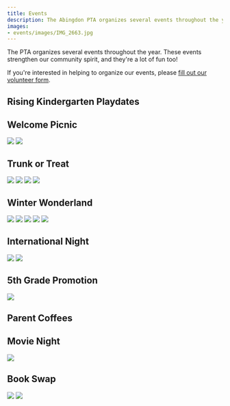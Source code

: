 ```yaml
---
title: Events
description: The Abingdon PTA organizes several events throughout the year.
images:
- events/images/IMG_2663.jpg
---
```


The PTA organizes several events throughout the year. These events strengthen our community spirit, and they're a lot of fun too!

If you're interested in helping to organize our events, please [fill out our volunteer form](https://docs.google.com/forms/d/e/1FAIpQLSdk4KJFIDuigz-EyhdPuWM_GejjZ5rpx9emd6jHxb2xKPQgGA/viewform?usp=sf_link).

## Rising Kindergarten Playdates

## Welcome Picnic

![](images/904747149359022082.jpg)
![](images/904771466805346307.jpg)

## Trunk or Treat

![](images/1454571445716197381_1.jpg)
![](images/1454571445716197381_2.jpg)
![](images/1454571445716197381_3.jpg)
![](images/1454571445716197381_4.jpg)

## Winter Wonderland

![](images/1492609237989699590_2.jpg)
![](images/IMG_2663.jpg)
![](images/IMG_2590.jpg)
![](images/IMG_2587.jpg)
![](images/1492609237989699590_1.jpg)

## International Night

![](images/845420858730594306_2.jpg)
![](images/845420858730594306_1.jpg)

## 5th Grade Promotion

![](images/1009075392618160128.jpg)

## Parent Coffees

## Movie Night

![](images/2020-02-21.jpg)

## Book Swap

![](images/PXL_20220319_165345334.jpg)
![](images/PXL_20220319_171526195.jpg)